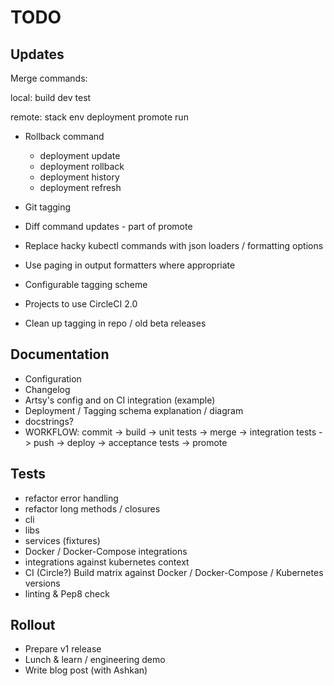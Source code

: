 # TODO

## Updates

Merge commands:

local:
	build
	dev
	test

remote:
	stack
	env
	deployment
	promote
	run

- Rollback command
	- deployment update
	- deployment rollback
	- deployment history
	- deployment refresh


- Git tagging
- Diff command updates - part of promote
- Replace hacky kubectl commands with json loaders / formatting options
- Use paging in output formatters where appropriate
- Configurable tagging scheme

- Projects to use CircleCI 2.0
- Clean up tagging in repo / old beta releases

## Documentation

- Configuration
- Changelog
- Artsy's config and on CI integration (example)
- Deployment / Tagging schema explanation / diagram
- docstrings?
- WORKFLOW: commit -> build -> unit tests -> merge ->  integration tests -> push -> deploy -> acceptance tests -> promote

## Tests

- refactor error handling
- refactor long methods / closures
- cli
- libs
- services (fixtures)
- Docker / Docker-Compose integrations
- integrations against kubernetes context
- CI (Circle?) Build matrix against Docker / Docker-Compose / Kubernetes versions
- linting & Pep8 check

## Rollout

- Prepare v1 release
- Lunch & learn / engineering demo
- Write blog post (with Ashkan)
